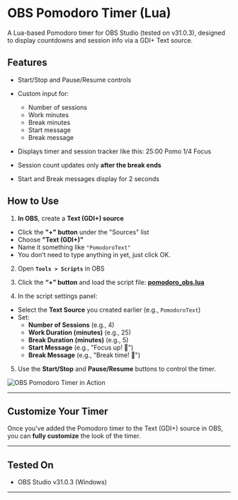 # OBS Pomodoro Timer (Lua)

A Lua-based Pomodoro timer for OBS Studio (tested on v31.0.3), designed to display countdowns and session info via a GDI+ Text source.

## Features

- Start/Stop and Pause/Resume controls
- Custom input for:
  - Number of sessions
  - Work minutes
  - Break minutes
  - Start message
  - Break message
- Displays timer and session tracker like this:
25:00 Pomo 1/4
Focus

- Session count updates only **after the break ends**
- Start and Break messages display for 2 seconds

## How to Use

1. **In OBS**, create a **Text (GDI+) source**  
 - Click the **"+" button** under the "Sources" list  
 - Choose **"Text (GDI+)"**  
 - Name it something like `"PomodoroText"`  
 - You don’t need to type anything in yet, just click OK.

2. Open **`Tools > Scripts`** in OBS

3. Click the **“+” button** and load the script file:
[**pomodoro_obs.lua**](https://raw.githubusercontent.com/Carocim/obs-pomodoro-timer/refs/heads/main/pomodoro_obs.lua)

4. In the script settings panel:
- Select the **Text Source** you created earlier (e.g., `PomodoroText`)
- Set:
  - **Number of Sessions** (e.g., 4)
  - **Work Duration (minutes)** (e.g., 25)
  - **Break Duration (minutes)** (e.g., 5)
  - **Start Message** (e.g., "Focus up! 🍅")
  - **Break Message** (e.g., "Break time! 🌿")

5. Use the **Start/Stop** and **Pause/Resume** buttons to control the timer.


![OBS Pomodoro Timer in Action](images/Pomodoro.png)

---

## Customize Your Timer

Once you've added the Pomodoro timer to the Text (GDI+) source in OBS, you can **fully customize** the look of the timer.

---

## Tested On

- OBS Studio v31.0.3 (Windows)

---






